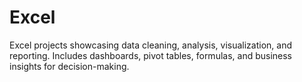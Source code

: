 # Excel
Excel projects showcasing data cleaning, analysis, visualization, and reporting. Includes dashboards, pivot tables, formulas, and business insights for decision-making.
